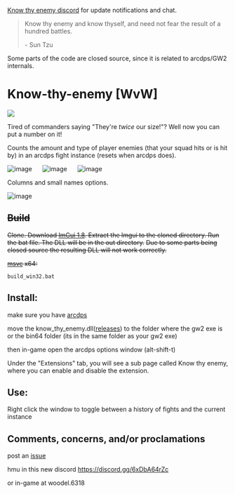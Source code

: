  [Know thy enemy discord](https://discord.gg/6xDbA64rZc) for update notifications and chat.

> Know thy enemy and know thyself, and need not fear the result of a hundred battles.
> 
> \- Sun Tzu

Some parts of the code are closed source, since it is related to arcdps/GW2 internals.

# Know-thy-enemy [WvW]
[![](https://img.shields.io/github/downloads/typedeck0/know-thy-enemy/total?style=plastic)](../../releases)

Tired of commanders saying "They're *twice* our size!"? Well now you can put a number on it!

Counts the amount and type of player enemies (that your squad hits or is hit by) in an arcdps fight instance (resets when arcdps does).

![image](https://user-images.githubusercontent.com/113395677/222940654-ff55d512-85e5-42dc-a289-9075641ce6be.png)
&nbsp;&nbsp;&nbsp;&nbsp;
![image](https://user-images.githubusercontent.com/113395677/222940678-08786dca-7a06-4b8d-8e75-18ba340e4422.png)
&nbsp;&nbsp;&nbsp;&nbsp;
![image](https://user-images.githubusercontent.com/113395677/226063666-4c092d1b-0017-421c-9d99-901a53ae5b00.png)

Columns and small names options.

![image](https://user-images.githubusercontent.com/113395677/229323981-305f5725-00c3-439d-a431-a8ee919c032b.png)

## ~~Build~~
~~Clone. Download [ImGui 1.8](https://github.com/ocornut/imgui/tree/v1.80). Extract the Imgui to the cloned directory. Run the bat file. The DLL will be in the out directory.~~
~~Due to some parts being closed source the resulting DLL will not work correctly.~~

~~[msvc](https://visualstudio.microsoft.com/downloads/#build-tools-for-visual-studio-2022) x64:~~
```
build_win32.bat
```

## Install:
make sure you have [arcdps](https://www.deltaconnected.com/arcdps/)

move the know_thy_enemy.dll([releases](../../releases)) to the folder where the gw2 exe is or the bin64 folder (its in the same folder as your gw2 exe)

then in-game open the arcdps options window (alt-shift-t)

Under the "Extensions" tab, you will see a sub page called Know thy enemy, where you can enable and disable the extension.


## Use:
Right click the window to toggle between a history of fights and the current instance

## Comments, concerns, and/or proclamations

post an [issue](../../issues)

hmu in this new discord https://discord.gg/6xDbA64rZc

or in-game at woodel.6318

